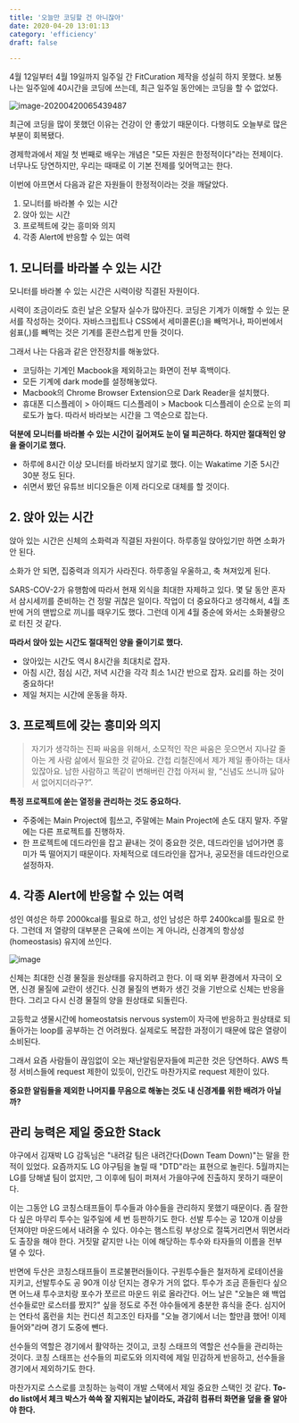 ```yaml
---
title: '오늘만 코딩할 건 아니잖아'
date: 2020-04-20 13:01:13
category: 'efficiency'
draft: false

---
```


4월 12일부터 4월 19일까지 일주일 간 FitCuration 제작을 성실히 하지 못했다. 보통 나는 일주일에 40시간을 코딩에 쓰는데, 최근 일주일 동안에는 코딩을 할 수 없었다.

![image-20200420065439487](https://bucket-for-blog.s3.ap-northeast-2.amazonaws.com/markdown_files/img/image-20200420065439487.png) 

최근에 코딩을 많이 못했던 이유는 건강이 안 좋았기 때문이다. 다행히도 오늘부로 많은 부분이 회복됐다.

경제학과에서 제일 첫 번째로 배우는 개념은 "모든 자원은 한정적이다"라는 전제이다. 너무나도 당연하지만, 우리는 때때로 이 기본 전제를 잊어먹고는 한다. 

이번에 아프면서 다음과 같은 자원들이 한정적이라는 것을 깨달았다.

1. 모니터를 바라볼 수 있는 시간
2. 앉아 있는 시간
3. 프로젝트에 갖는 흥미와 의지
4. 각종 Alert에 반응할 수 있는 여력

## 1. 모니터를 바라볼 수 있는 시간

모니터를 바라볼 수 있는 시간은 시력이랑 직결된 자원이다. 

시력이 조금이라도 흐린 날은 오탈자 실수가 많아진다. 코딩은 기계가 이해할 수 있는 문서를 작성하는 것이다. 자바스크립트나 CSS에서 세미콜론(;)을 빼먹거나, 파이썬에서 쉼표(,)를 빼먹는 것은 기계를 혼란스럽게 만들 것이다. 

그래서 나는 다음과 같은 안전장치를 해놓았다.

* 코딩하는 기계인 Macbook을 제외하고는 화면이 전부 흑백이다.
* 모든 기계에 dark mode를 설정해놓았다.
* Macbook의 Chrome Browser Extension으로 Dark Reader을 설치했다.
* 휴대폰 디스플레이 > 아이패드 디스플레이 > Macbook 디스플레이 순으로 눈의 피로도가 높다. 따라서 바라보는 시간을 그 역순으로 잡는다.

**덕분에 모니터를 바라볼 수 있는 시간이 길어져도 눈이 덜 피곤하다. 하지만 절대적인 양을 줄이기로 했다.** 

* 하루에 8시간 이상 모니터를 바라보지 않기로 했다. 이는 Wakatime 기준 5시간 30분 정도 된다.
* 쉬면서 봤던 유튜브 비디오들은 이제 라디오로 대체를 할 것이다. 



## 2. 앉아 있는 시간

앉아 있는 시간은 신체의 소화력과 직결된 자원이다. 하루종일 앉아있기만 하면 소화가 안 된다.

소화가 안 되면, 집중력과 의지가 사라진다. 하루종일 우울하고, 축 쳐져있게 된다. 

SARS-COV-2가 유행함에 따라서 현재 외식을 최대한 자제하고 있다. 몇 달 동안 혼자서 삼시세끼를 준비하는 건 정말 귀찮은 일이다. 작업이 더 중요하다고 생각해서, 4월 초반에 거의 맨밥으로 끼니를 때우기도 했다. 그런데 이게 4월 중순에 와서는 소화불량으로 터진 것 같다.

**따라서 앉아 있는 시간도 절대적인 양을 줄이기로 했다.**

* 앉아있는 시간도 역시 8시간을 최대치로 잡자.
* 아침 시간, 점심 시간, 저녁 시간을 각각 최소 1시간 반으로 잡자. 요리를 하는 것이 중요하다!
* 제일 쳐지는 시간에 운동을 하자.

## 3. 프로젝트에 갖는 흥미와 의지

> 자기가 생각하는 진짜 싸움을 위해서, 소모적인 작은 싸움은 웃으면서 지나갈 줄 아는 게 사람 삶에서 필요한 것 같아요. 간첩 리철진에서 제가 제일 좋아하는 대사 있잖아요. 남한 사람하고 똑같이 변해버린 간첩 아저씨 왈, “신념도 쓰니까 닳아서 없어지더라구?”.

**특정 프로젝트에 쏟는 열정을 관리하는 것도 중요하다.**

* 주중에는 Main Project에 힘쓰고, 주말에는 Main Project에 손도 대지 말자. 주말에는 다른 프로젝트를 진행하자.
* 한 프로젝트에 데드라인을 잡고 끝내는 것이 중요한 것은, 데드라인을 넘어가면 흥미가 뚝 떨어지기 때문이다. 자체적으로 데드라인을 잡거나, 공모전을 데드라인으로 설정하자. 



## 4. 각종 Alert에 반응할 수 있는 여력

성인 여성은 하루 2000kcal를 필요로 하고, 성인 남성은 하루 2400kcal를 필요로 한다. 그런데 저 열량의 대부분은 근육에 쓰이는 게 아니라, 신경계의 항상성(homeostasis) 유지에 쓰인다.

![image](https://static.wixstatic.com/media/023bab_406b468f47c1454b84d105e7c9c49de4~mv2.png/v1/fill/w_580,h_316,al_c,q_85,usm_0.66_1.00_0.01/023bab_406b468f47c1454b84d105e7c9c49de4~mv2.webp)

신체는 최대한 신경 물질을 원상태를 유지하려고 한다. 이 때 외부 환경에서 자극이 오면, 신경 물질에 교란이 생긴다. 신경 물질의 변화가 생긴 것을 기반으로 신체는 반응을 한다. 그리고 다시 신경 물질의 양을 원상태로 되돌린다. 

고등학교 생물시간에 homeostatsis nervous system이 자극에 반응하고 원상태로 되돌아가는 loop를 공부하는 건 어려웠다. 실제로도 복잡한 과정이기 때문에 많은 열량이 소비된다.

그래서 요즘 사람들이 끊임없이 오는 재난알림문자들에 피곤한 것은 당연하다. AWS 특정 서비스들에 request 제한이 있듯이, 인간도 마찬가지로 request 제한이 있다.

**중요한 알림들을 제외한 나머지를 무음으로 해놓는 것도 내 신경계를 위한 배려가 아닐까?**



## 관리 능력은 제일 중요한 Stack

야구에서 김재박 LG 감독님은 "내려갈 팀은 내려간다(Down Team Down)"는 말을 한 적이 있었다. 요즘까지도 LG 야구팀을 놀릴 때 "DTD"라는 표현으로 놀린다. 5월까지는 LG를 당해낼 팀이 없지만, 그 이후에 팀이 퍼져서 가을야구에 진출하지 못하기 때문이다.

이는 그동안 LG 코칭스태프들이 투수들과 야수들을 관리하지 못했기 때문이다. 좀 잘한다 싶은 마무리 투수는 일주일에 세 번 등판하기도 한다. 선발 투수는 공 120개 이상을 던져야만 마운드에서 내려올 수 있다. 야수는 햄스트링 부상으로 절뚝거리면서 뛰면서라도 출장을 해야 한다. 거짓말 같지만 나는 이에 해당하는 투수와 타자들의 이름을 전부 댈 수 있다.

반면에 두산은 코칭스태프들이 프로불편러들이다. 구원투수들은 철저하게 로테이션을 지키고, 선발투수도 공 90개 이상 던지는 경우가 거의 없다. 투수가 조금 흔들린다 싶으면 어느새 투수코치랑 포수가 쪼르르 마운드 위로 올라간다. 어느 날은 "오늘은 왜 백업 선수들로만 로스터를 짰지?" 싶을 정도로 주전 야수들에게 충분한 휴식을 준다. 심지어는 연타석 홈런을 치는 컨디션 최고조인 타자를 "오늘 경기에서 너는 할만큼 했어! 이제 들어와"라며 경기 도중에 뺀다.

선수들의 역할은 경기에서 활약하는 것이고, 코칭 스태프의 역할은 선수들을 관리하는 것이다. 코칭 스태프는 선수들의 피로도와 의지력에 제일 민감하게 반응하고, 선수들을 경기에서 제외하기도 한다.

마찬가지로 스스로를 코칭하는 능력이 개발 스택에서 제일 중요한 스택인 것 같다. **To-do list에서 체크 박스가 쓱쓱 잘 지워지는 날이라도, 과감히 컴퓨터 화면을 덮을 줄 알아야 한다.** 